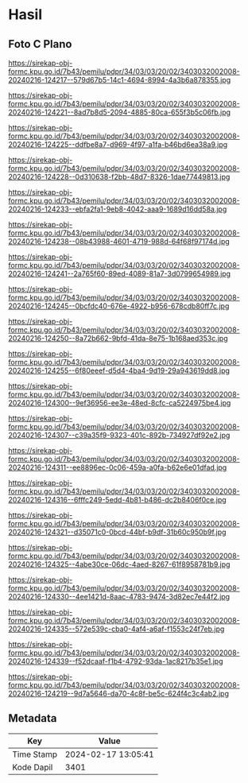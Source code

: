 # Hasil

## Foto C Plano

https://sirekap-obj-formc.kpu.go.id/7b43/pemilu/pdpr/34/03/03/20/02/3403032002008-20240216-124217--579d67b5-14c1-4694-8994-4a3b6a878355.jpg

https://sirekap-obj-formc.kpu.go.id/7b43/pemilu/pdpr/34/03/03/20/02/3403032002008-20240216-124221--8ad7b8d5-2094-4885-80ca-655f3b5c06fb.jpg

https://sirekap-obj-formc.kpu.go.id/7b43/pemilu/pdpr/34/03/03/20/02/3403032002008-20240216-124225--ddfbe8a7-d969-4f97-a1fa-b46bd6ea38a9.jpg

https://sirekap-obj-formc.kpu.go.id/7b43/pemilu/pdpr/34/03/03/20/02/3403032002008-20240216-124228--0d310638-f2bb-48d7-8326-1dae77449813.jpg

https://sirekap-obj-formc.kpu.go.id/7b43/pemilu/pdpr/34/03/03/20/02/3403032002008-20240216-124233--ebfa2fa1-9eb8-4042-aaa9-1689d16dd58a.jpg

https://sirekap-obj-formc.kpu.go.id/7b43/pemilu/pdpr/34/03/03/20/02/3403032002008-20240216-124238--08b43988-4601-4719-988d-64f68f97174d.jpg

https://sirekap-obj-formc.kpu.go.id/7b43/pemilu/pdpr/34/03/03/20/02/3403032002008-20240216-124241--2a765f60-89ed-4089-81a7-3d0799654989.jpg

https://sirekap-obj-formc.kpu.go.id/7b43/pemilu/pdpr/34/03/03/20/02/3403032002008-20240216-124245--0bcfdc40-676e-4922-b956-678cdb80ff7c.jpg

https://sirekap-obj-formc.kpu.go.id/7b43/pemilu/pdpr/34/03/03/20/02/3403032002008-20240216-124250--8a72b662-9bfd-41da-8e75-1b168aed353c.jpg

https://sirekap-obj-formc.kpu.go.id/7b43/pemilu/pdpr/34/03/03/20/02/3403032002008-20240216-124255--6f80eeef-d5d4-4ba4-9d19-29a943619dd8.jpg

https://sirekap-obj-formc.kpu.go.id/7b43/pemilu/pdpr/34/03/03/20/02/3403032002008-20240216-124300--9ef36956-ee3e-48ed-8cfc-ca5224975be4.jpg

https://sirekap-obj-formc.kpu.go.id/7b43/pemilu/pdpr/34/03/03/20/02/3403032002008-20240216-124307--c39a35f9-9323-401c-892b-734927df92e2.jpg

https://sirekap-obj-formc.kpu.go.id/7b43/pemilu/pdpr/34/03/03/20/02/3403032002008-20240216-124311--ee8896ec-0c06-459a-a0fa-b62e6e01dfad.jpg

https://sirekap-obj-formc.kpu.go.id/7b43/pemilu/pdpr/34/03/03/20/02/3403032002008-20240216-124316--6fffc249-5edd-4b81-b486-dc2b8406f0ce.jpg

https://sirekap-obj-formc.kpu.go.id/7b43/pemilu/pdpr/34/03/03/20/02/3403032002008-20240216-124321--d35071c0-0bcd-44bf-b9df-31b60c950b9f.jpg

https://sirekap-obj-formc.kpu.go.id/7b43/pemilu/pdpr/34/03/03/20/02/3403032002008-20240216-124325--4abe30ce-06dc-4aed-8267-61f8958781b9.jpg

https://sirekap-obj-formc.kpu.go.id/7b43/pemilu/pdpr/34/03/03/20/02/3403032002008-20240216-124330--4ee1421d-8aac-4783-9474-3d82ec7e44f2.jpg

https://sirekap-obj-formc.kpu.go.id/7b43/pemilu/pdpr/34/03/03/20/02/3403032002008-20240216-124335--572e539c-cba0-4af4-a6af-f1553c24f7eb.jpg

https://sirekap-obj-formc.kpu.go.id/7b43/pemilu/pdpr/34/03/03/20/02/3403032002008-20240216-124339--f52dcaaf-f1b4-4792-93da-1ac8217b35e1.jpg

https://sirekap-obj-formc.kpu.go.id/7b43/pemilu/pdpr/34/03/03/20/02/3403032002008-20240216-124219--9d7a5646-da70-4c8f-be5c-624f4c3c4ab2.jpg


## Metadata

| Key        | Value               |
| ---------- | ------------------- |
| Time Stamp | 2024-02-17 13:05:41 |
| Kode Dapil | 3401                |



